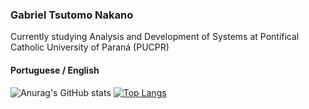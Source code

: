 ### Gabriel Tsutomo Nakano
Currently studying Analysis and Development of Systems at Pontifical Catholic University of Paraná (PUCPR)
#### Portuguese / English

![Anurag's GitHub stats](https://github-readme-stats.vercel.app/api?username=nyannakano&show_icons=true&theme=tokyonight) 
[![Top Langs](https://github-readme-stats.vercel.app/api/top-langs/?username=nyannakano&langs_count=8)](https://github.com/nyannakano/github-readme-stats)
